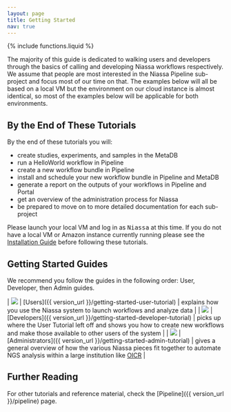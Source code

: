 ```yaml
---
layout: page
title: Getting Started
nav: true
---
```

{% include functions.liquid %}


The majority of this guide is dedicated to walking users and developers through 
the basics of calling and developing Niassa workflows respectively. We assume 
that people are most interested in the Niassa Pipeline sub-project and focus 
most of our time on that.  The examples below will all be based on a local VM 
but the environment on our cloud instance is almost identical, so most of the 
examples below will be applicable for both environments.

## By the End of These Tutorials

<!--
Take a look at the "Workflow Development Tutorials" on the internal wiki to make 
sure we've covered all items in the tutorials below.
-->

By the end of these tutorials you will:

* create studies, experiments, and samples in the MetaDB
* run a HelloWorld workflow in Pipeline
* create a new workflow bundle in Pipeline
* install and schedule your new workflow bundle in Pipeline and MetaDB
* generate a report on the outputs of your workflows in Pipeline and Portal
* get an overview of the administration process for Niassa
* be prepared to move on to more detailed documentation for each sub-project

Please launch your local VM and log in as <kbd>Niassa</kbd> at this time. If
you do not have a local VM or Amazon instance currently running please see the
[Installation Guide]({{version_url}}/installation) before following these 
tutorials.

## Getting Started Guides

We recommend you follow the guides in the following order: User, Developer, then Admin guides.

| <img src="{{ version_url }}/images/genome-capable_ico.png"/> | [Users]({{ version_url }}/getting-started-user-tutorial) | explains how you use the Niassa system to launch workflows and analyze data |
| <img src="{{ version_url }}/images/open-source_ico.png"/> | [Developers]({{ version_url }}/getting-started-developer-tutorial) | picks up where the User Tutorial left off and shows you how to create new workflows and make those available to other users of the system |
| <img src="{{ version_url }}/images/cloud-based_ico.png"/> |  [Administrators]({{ version_url }}/getting-started-admin-tutorial) | gives a general overview of how the various Niassa pieces fit together to automate NGS analysis within a large institution like [OICR](http://oicr.on.ca) |

## Further Reading

For other tutorials and reference material, check the [Pipeline]({{ version_url }}/pipeline) page.
